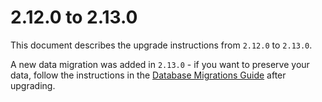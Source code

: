 # 2.12.0 to 2.13.0

This document describes the upgrade instructions from `2.12.0` to `2.13.0`.

A new data migration was added in `2.13.0` - if you want to preserve your data, follow the instructions in the 
[Database Migrations Guide](../deployment/advanced-database-migrations.mdx) after upgrading. 
